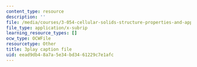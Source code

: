 ```yaml
---
content_type: resource
description: ''
file: /media/courses/3-054-cellular-solids-structure-properties-and-applications-spring-2015/eead9db48a7a5e34bd3461229c7e1afc_4zpQwirFsbk.vtt
file_type: application/x-subrip
learning_resource_types: []
ocw_type: OCWFile
resourcetype: Other
title: 3play caption file
uid: eead9db4-8a7a-5e34-bd34-61229c7e1afc
---
```

